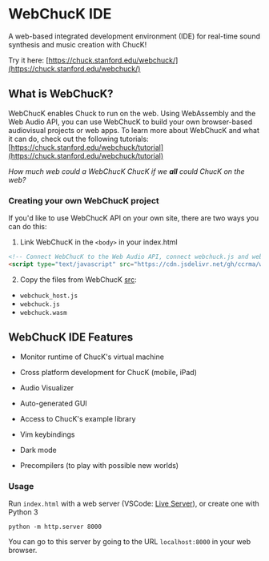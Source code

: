 # WebChucK IDE

A web-based integrated development environment (IDE) for real-time sound synthesis and music creation with ChucK!

Try it here: [https://chuck.stanford.edu/webchuck/](https://chuck.stanford.edu/webchuck/)

## What is WebChucK?

WebChucK enables Chuck to run on the web. Using WebAssembly and the Web Audio API, you can use WebChucK to build your own browser-based audiovisual projects or web apps. To learn more about WebChucK and what it can do, check out the following tutorials: [https://chuck.stanford.edu/webchuck/tutorial](https://chuck.stanford.edu/webchuck/tutorial)

*How much web could a WebChucK ChucK if we **all** could ChucK on the web?*

### Creating your own WebChucK project

If you'd like to use WebChucK API on your own site, there are two ways you can do this:

1. Link WebChucK in the `<body>` in your index.html

```html
<!-- Connect WebChucK to the Web Audio API, connect webchuck.js and webchuck.wasm -->
<script type="text/javascript" src="https://cdn.jsdelivr.net/gh/ccrma/webchuck/src/webchuck_host.min.js"></script>
```

2. Copy the files from WebChucK [src](./src/):

- `webchuck_host.js`
- `webchuck.js`
- `webchuck.wasm`

## WebChucK IDE Features

- Monitor runtime of ChucK's virtual machine

- Cross platform development for ChucK (mobile, iPad)

- Audio Visualizer

- Auto-generated GUI

- Access to ChucK's example library

- Vim keybindings

- Dark mode

- Precompilers (to play with possible new worlds)

### Usage


Run `index.html` with a web server (VSCode: [Live Server](https://marketplace.visualstudio.com/items?itemName=ritwickdey.LiveServer)), or create one with Python 3

```
python -m http.server 8000
```

You can go to this server by going to the URL `localhost:8000` in your web browser.
